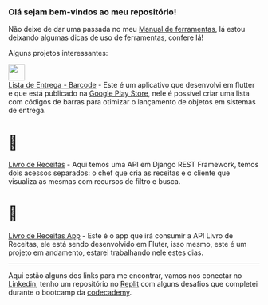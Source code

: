### Olá sejam bem-vindos ao meu repositório!

Não deixe de dar uma passada no meu [Manual de ferramentas](https://github.com/Decripter/Manual_Ferramentas), lá estou deixando algumas dicas de uso de ferramentas, confere lá!

Alguns projetos interessantes:


<img width=33 src="https://play-lh.googleusercontent.com/d_xfNZhuTyy7QwXHLGZvmvRxLlvCz8g-9uYHdoGPz28v21q_-nn0SCBaipZ4zhjXnlY=s180"></img><br>
[Lista de Entrega - Barcode](https://github.com/Decripter/lista-de-entrega-barcode) - Este é um aplicativo que desenvolvi em flutter e que está publicado na [Google Play Store](https://play.google.com/store/apps/details?id=json.ar.lista_de_entrega_barcode), nele é possível criar uma lista com códigos de barras para otimizar o lançamento de objetos em sistemas de entrega.
<br>

# 📙

[Livro de Receitas](https://github.com/Decripter/livro_de_receitas) - Aqui temos uma API em Django REST Framework, temos dois acessos separados: o chef que cria as receitas e o cliente que visualiza as mesmas com recursos de filtro e busca.

# 📱

[Livro de Receitas App](https://github.com/Decripter/livro_de_receitas_flutter) - Este é o app que irá consumir a API Livro de Receitas, ele está sendo desenvolvido em Fluter, isso mesmo, este é um projeto em andamento, estarei trabalhando nele estes dias.

<hr>

Aqui estão alguns dos links para me encontrar, vamos nos conectar no [Linkedin](http://linkedin.com/in/jeilson-araujo/), tenho um repositório no [Replit](https://replit.com/@Decripter) com alguns desafios que completei durante o bootcamp da [codecademy](http://codecademy.com/).

